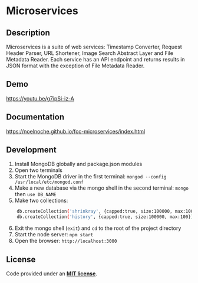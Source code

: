 # Microservices


## Description
Microservices is a suite of web services: Timestamp Converter, Request Header Parser, 
URL Shortener, Image Search Abstract Layer and File Metadata Reader. Each service has an API endpoint 
and returns results in JSON format with the exception of File Metadata Reader.


## Demo
<https://youtu.be/g7ipSi-iz-A>


## Documentation
<https://noelnoche.github.io/fcc-microservices/index.html>


## Development
1. Install MongoDB globally and package.json modules
2. Open two terminals
3. Start the MongoDB driver in the first terminal: `mongod --config /usr/local/etc/mongod.conf`
4. Make a new database via the mongo shell in the second terminal: `mongo` then `use DB_NAME`
5. Make two collections:
```sh
	db.createCollection('shrinkray', {capped:true, size:100000, max:100});
	db.createCollection('history', {capped:true, size:100000, max:100});
```
6. Exit the mongo shell (`exit`) and `cd` to the root of the project directory
7. Start the node server: `npm start`
8. Open the browser: `http://localhost:3000`


## License
Code provided under an **[MIT license](https://github.com/noelnoche/fcc-microservices/blob/main/LICENSE.md)**.
